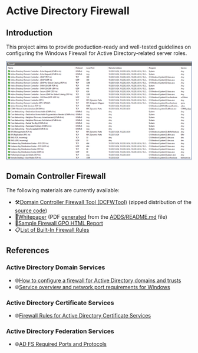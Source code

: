 # Active Directory Firewall

## Introduction

This project aims to provide production-ready and well-tested guidelines on configuring the Windows Firewall for Active Directory-related server roles.

![Windows Firewall with Advanced Security Screenshot](../Images/Screenshots/dc-firewall.png)

## Domain Controller Firewall

The following materials are currently available:

- 🛠️[Domain Controller Firewall Tool (DCFWTool)](https://github.com/MichaelGrafnetter/active-directory-firewall/releases/latest) (zipped distribution of the [source code](../ADDS/DCFWTool/))
- 📄[Whitepaper](https://github.com/MichaelGrafnetter/active-directory-firewall/releases/latest) (PDF [generated](workflows/generate-whitepaper.yml) from the [ADDS/README.md](../ADDS/README.md) file)
- 📜[Sample Firewall GPO HTML Report](../ADDS/GPOReport.html)
- 📋[List of Built-In Firewall Rules](../ADDS/inbound-builtin-firewall-rules.csv)

## References

### Active Directory Domain Services

- 🌐[How to configure a firewall for Active Directory domains and trusts](https://learn.microsoft.com/en-us/troubleshoot/windows-server/active-directory/config-firewall-for-ad-domains-and-trusts)
- 🌐[Service overview and network port requirements for Windows](https://learn.microsoft.com/en-us/troubleshoot/windows-server/networking/service-overview-and-network-port-requirements)

### Active Directory Certificate Services

- 🌐[Firewall Rules for Active Directory Certificate Services](https://techcommunity.microsoft.com/t5/core-infrastructure-and-security/firewall-rules-for-active-directory-certificate-services/ba-p/1128612)

### Active Directory Federation Services

- 🌐[AD FS Required Ports and Protocols](https://learn.microsoft.com/en-us/windows-server/identity/ad-fs/deployment/best-practices-securing-ad-fs#ports-required)
